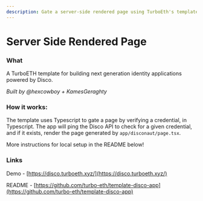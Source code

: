```yaml
---
description: Gate a server-side rendered page using TurboEth's template
---
```


# Server Side Rendered Page

### What

A TurboETH template for building next generation identity applications powered by Disco.

_Built by @hexcowboy + KamesGeraghty_



### How it works:

The template uses Typescript to gate a page by verifying a credential, in Typescript. The app will ping the Disco API to check for a given credential, and if it exists, render the page generated by `app/disconaut/page.tsx`.

More instructions for local setup in the README below!



### Links

Demo - [https://disco.turboeth.xyz/](https://disco.turboeth.xyz/)

README - [https://github.com/turbo-eth/template-disco-app](https://github.com/turbo-eth/template-disco-app)
